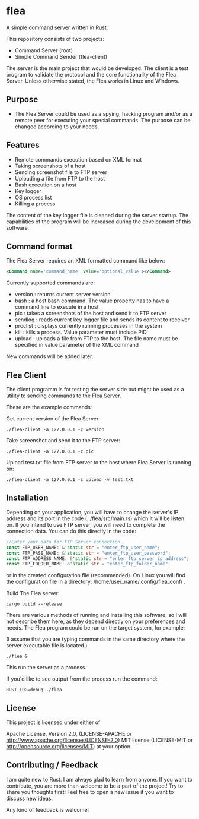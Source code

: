 # flea
A simple command server written in Rust.

This repository consists of two projects:

- Command Server (root)
- Simple Command Sender (flea-client)

The server is the main project that would be developed. The client is a test program to validate the protocol and the core functionality of the Flea Server. Unless otherwise stated, the Flea works in Linux and Windows.

## Purpose

- The Flea Server could be used as a spying, hacking program and/or as a remote peer for executing your special commands. The purpose can be changed according to your needs.

## Features

- Remote commands execution based on XML format
- Taking screenshots of a host
- Sending screenshot file to FTP server
- Uploading a file from FTP to the host
- Bash execution on a host
- Key logger
- OS process list
- Killing a process

The content of the key logger file is cleaned during the server startup.
The capabilities of the program will be increased during the development of this software.

## Command format

The Flea Server requires an XML formatted command like below:

```xml
<Command name='command_name' value='optional_value'></Command>
```

Currently supported commands are:

* version : returns current server version
* bash : a host bash command. The value property has to have a command line to execute in a host
* pic : takes a screenshots of the host and send it to FTP server
* sendlog : reads current key logger file and sends its content to receiver
* proclist : displays currently running processes in the system
* kill : kills a process. Value parameter must include PID
* upload : uploads a file from FTP to the host. The file name must be specified in value parameter of the XML command

New commands will be added later.

## Flea Client

The client programm is for testing the server side but might be used as a utility to sending commands to the Flea Server.

These are the example commands:


Get current version of the Flea Server:
```
./flea-client -a 127.0.0.1 -c version
```

Take screenshot and send it to the FTP server:
```
./flea-client -a 127.0.0.1 -c pic
```

Upload test.txt file from FTP server to the host where Flea Server is running on:
```
./flea-client -a 127.0.0.1 -c upload -v test.txt
```

## Installation

Depending on your application, you will have to change the server's IP address and its port in the code (../flea/src/main.rs) which it will be listen on. If you intend to use FTP server, you will need to complete the connection data. You can do this directly in the code:

```rust
//Enter your data for FTP Server connection
const FTP_USER_NAME: &'static str = "enter_ftp_user_name";
const FTP_PASS_NAME: &'static str = "enter_ftp_user_password";
const FTP_ADDRESS_NAME: &'static str = "enter_ftp_server_ip_address";
const FTP_FOLDER_NAME: &'static str = "enter_ftp_folder_name";

```

or in the created configuration file (recommended). On Linux you will find the configuration file in a directory: /home/user_name/.config/flea_conf/ .


Build The Flea server:

```
cargo build --release
```

There are various methods of running and installing this software, so I will not describe them here, as they depend directly on your preferences and needs.
The Flea program could be run on the target system, for example:

(I assume that you are typing commands in the same directory where the server executable file is located.)

```
./flea &
```

This run the server as a process.

If you'd like to see output from the process run the command:

```
RUST_LOG=debug ./flea
```
## License

This project is licensed under either of

Apache License, Version 2.0, (LICENSE-APACHE or http://www.apache.org/licenses/LICENSE-2.0)
MIT license (LICENSE-MIT or http://opensource.org/licenses/MIT)
at your option.

## Contributing / Feedback

I am quite new to Rust. I am always glad to learn from anyone.
If you want to contribute, you are more than welcome to be a part of the project! Try to share you thoughts first! Feel free to open a new issue if you want to discuss new ideas.

Any kind of feedback is welcome!
